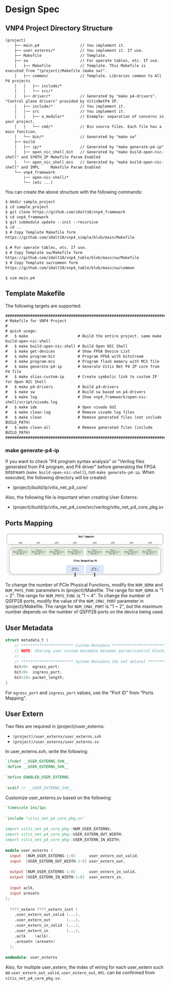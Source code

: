 # Design Spec

## VNP4 Project Directory Structure

```
(project)
    ├── main.p4                  // You implement it.
    ├── user_externs/*           // You implement it. If use.
    ├── Makefile                 // Template.
    ├── sw                       // For operate tables, etc. If use.
    │   ├── Makefile             // Template. This Makefile is executed from "(project)/Makefile (make sw)".
    │   ├── common/              // Template. Libraries common to All P4 projects
    │   │   ├── include/*
    │   │   └── src/*
    │   ├── driver/*             // Generated by "make p4-drivers". "Control plane drivers" provided by VitisNetP4 IP.
    │   ├── include/*            // You implement it.
    │   |── src                  // You implement it.
    │   │   ├── a_module/*       // Example: separation of concerns in your project.
    │   |   └── cmd/*            // Bin source files. Each file has a main function.
    │   └── bin/*                // Generated by "make sw"
    ├── build
    │   ├── ip/*                 // Generated by "make generate-p4-ip"
    │   ├── open_nic_shell.bit   // Generated by "make build-open-nic-shell" and SYNTH_IP Makefile Param Enabled
    │   └── open_nic_shell.mcs   // Generated by "make build-open-nic-shell" and IMPL     Makefile Param Enabled
    └── vnp4_framework
        |── open-nic-shell/*
        └── (etc ...)
```

You can create the above structure with the following commands:
```shell
$ mkdir sample_project
$ cd sample_project
$ git clone https://github.com/iHalt10/vnp4_framework
$ cd vnp4_framework
$ git submodule update --init --recursive
$ cd ..
$ # Copy Template Makefile form https://github.com/iHalt10/vnp4_simple/blob/main/Makefile

$ # For operate tables, etc. If use.
$ # Copy Template sw/Makefile form https://github.com/iHalt10/vnp4_table/blob/main/sw/Makefile
$ # Copy Template sw/common form https://github.com/iHalt10/vnp4_table/blob/main/sw/common

$ vim main.p4
```

## Template Makefile

The following targets are supported:
```
################################################################################
# Makefile for VNP4 Project
#
# quick usage:
#   $ make                      # Build the entire project. same make build-open-nic-shell
#   $ make build-open-nic-shell # Build Open NIC Shell
#   $ make get-devices          # Show FPGA Device List
#   $ make program-bit          # Program FPGA with bitstream
#   $ make program-mcs          # Program flash memory with MCS file
#   $ make generate-p4-ip       # Generate Vitis Net P4 IP core from P4 file
#   $ make alias-custom-ip      # Create symbolic link to custom IP for Open NIC Shell
#   $ make p4-drivers           # Build p4-drivers
#   $ make sw                   # Build sw based on p4-drivers
#   $ make log                  # Show vnp4_framework/open-nic-shell/script/vivado.log
#   $ make ide                  # Open vivado GUI
#   $ make clean-log            # Remove vivado log files
#   $ make clean                # Remove generated files (not include BUILD_PATH)
#   $ make clean-all            # Remove generated files (include BUILD_PATH)
################################################################################
```

### make generate-p4-ip
If you want to check "P4 program syntax analysis" or "Verilog files generated from P4 program, and P4 driver" before generating the FPGA bitstream (`make build-open-nic-shell`), run `make generate-p4-ip`.
When executed, the following directory will be created:
- (project)/build/ip/vitis_net_p4_core/

Also, the following file is important when creating User Externs:
- (project)/build/ip/vitis_net_p4_core/src/verilog/vitis_net_p4_core_pkg.sv

## Ports Mapping

![shared_txrx_250_port_mapping](image/port_mapping.png)

To change the number of PCIe Physical Functions, modify the `NUM_QDMA` and `NUM_PHYS_FUNC` parameters in (project)/Makefile.
The range for `NUM_QDMA` is "1 ~ 2".
The range for `NUM_PHYS_FUNC` is "1 ~ 4".
To change the number of QSFP28 ports, modify the value of the `NUM_CMAC_PORT` parameter in (project)/Makefile.
The range for `NUM_CMAC_PORT` is "1 ~ 2", but the maximum number depends on the number of QSFP28 ports on the device being used.

## User Metadata

```c
struct metadata_t {
    // *********************** Custom Metadata ********************************** //
    // NOTE: Sharing user custom metadata between parser/control blocks
    // ...
    // *********************** System Metadata (Do not delete) ****************** //
    bit<9>  egress_port;
    bit<9>  ingress_port;
    bit<16> packet_length;
}
```

For `egress_port` and `ingress_port` values, use the "Port ID" from "Ports Mapping".


## User Extern
Two files are required in (project)/user_externs:

- `(project)/user_externs/user_externs.svh`
- `(project)/user_externs/user_externs.sv`

In user_externs.svh, write the following:
```verilog
`ifndef __USER_EXTERNS_SVH__
`define __USER_EXTERNS_SVH__

`define ENABLED_USER_EXTERNS

`endif // __USER_EXTERNS_SVH__
```

Customize user_externs.sv based on the following:
```verilog
`timescale 1ns/1ps

`include "vitis_net_p4_core_pkg.sv"

import vitis_net_p4_core_pkg::NUM_USER_EXTERNS;
import vitis_net_p4_core_pkg::USER_EXTERN_OUT_WIDTH;
import vitis_net_p4_core_pkg::USER_EXTERN_IN_WIDTH;

module user_externs (
  input  [NUM_USER_EXTERNS-1:0]      user_extern_out_valid,
  input  [USER_EXTERN_OUT_WIDTH-1:0] user_extern_out,

  output [NUM_USER_EXTERNS-1:0]      user_extern_in_valid,
  output [USER_EXTERN_IN_WIDTH-1:0]  user_extern_in,

  input aclk,
  input aresetn
);

  ????_extern ????_extern_inst (
    .user_extern_out_valid (...),
    .user_extern_out       (...),
    .user_extern_in_valid  (...),
    .user_extern_in        (...),
    .aclk    (aclk),
    .aresetn (aresetn)
  );

endmodule: user_externs
```

Also, for multiple user_extern, the index of wiring for each user_extern such as `user_extern_out_valid`, `user_extern_out`, etc. can be confirmed from `vitis_net_p4_core_pkg.sv`.
